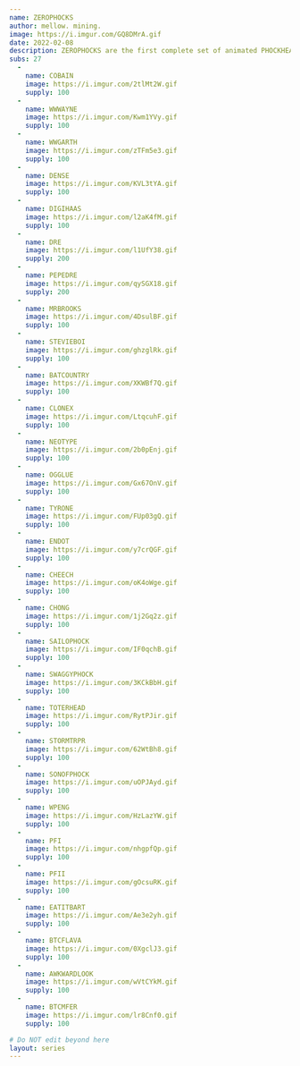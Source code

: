 ```yaml
---
name: ZEROPHOCKS
author: mellow. mining.
image: https://i.imgur.com/GQ8DMrA.gif
date: 2022-02-08
description: ZEROPHOCKS are the first complete set of animated PHOCKHEADS.  The set incorporates glitch stylings paired with pop and NFT culture.  Original buyers of grail card receive all subassets via airdrop within 24 hours of purchase (usually sooner).    
subs: 27
  -
    name: COBAIN
    image: https://i.imgur.com/2tlMt2W.gif
    supply: 100
  -
    name: WWWAYNE
    image: https://i.imgur.com/Kwm1YVy.gif
    supply: 100
  -
    name: WWGARTH
    image: https://i.imgur.com/zTFm5e3.gif
    supply: 100
  -
    name: DENSE
    image: https://i.imgur.com/KVL3tYA.gif
    supply: 100
  -
    name: DIGIHAAS
    image: https://i.imgur.com/l2aK4fM.gif
    supply: 100
  -
    name: DRE
    image: https://i.imgur.com/l1UfY38.gif
    supply: 200
  -
    name: PEPEDRE
    image: https://i.imgur.com/qySGX18.gif
    supply: 200
  -
    name: MRBROOKS
    image: https://i.imgur.com/4DsulBF.gif
    supply: 100
  -
    name: STEVIEBOI
    image: https://i.imgur.com/ghzglRk.gif
    supply: 100
  -
    name: BATCOUNTRY
    image: https://i.imgur.com/XKWBf7Q.gif
    supply: 100
  -
    name: CLONEX
    image: https://i.imgur.com/LtqcuhF.gif
    supply: 100
  -
    name: NEOTYPE
    image: https://i.imgur.com/2b0pEnj.gif
    supply: 100
  -
    name: OGGLUE
    image: https://i.imgur.com/Gx67OnV.gif
    supply: 100
  -
    name: TYRONE
    image: https://i.imgur.com/FUp03gQ.gif
    supply: 100
  -
    name: ENDOT
    image: https://i.imgur.com/y7crQGF.gif
    supply: 100
  -
    name: CHEECH
    image: https://i.imgur.com/oK4oWge.gif
    supply: 100
  -
    name: CHONG
    image: https://i.imgur.com/1j2Gq2z.gif
    supply: 100
  -
    name: SAILOPHOCK
    image: https://i.imgur.com/IF0qchB.gif
    supply: 100
  -
    name: SWAGGYPHOCK
    image: https://i.imgur.com/3KCkBbH.gif
    supply: 100
  -
    name: TOTERHEAD
    image: https://i.imgur.com/RytPJir.gif
    supply: 100
  -
    name: STORMTRPR
    image: https://i.imgur.com/62WtBh8.gif
    supply: 100
  -
    name: SONOFPHOCK
    image: https://i.imgur.com/uOPJAyd.gif
    supply: 100
  -
    name: WPENG
    image: https://i.imgur.com/HzLazYW.gif
    supply: 100
  -
    name: PFI
    image: https://i.imgur.com/nhgpfQp.gif
    supply: 100
  -
    name: PFII
    image: https://i.imgur.com/gOcsuRK.gif
    supply: 100
  -
    name: EATITBART
    image: https://i.imgur.com/Ae3e2yh.gif
    supply: 100
  -
    name: BTCFLAVA
    image: https://i.imgur.com/0XgclJ3.gif
    supply: 100
  -
    name: AWKWARDLOOK
    image: https://i.imgur.com/wVtCYkM.gif
    supply: 100
  -
    name: BTCMFER
    image: https://i.imgur.com/lr8Cnf0.gif
    supply: 100

# Do NOT edit beyond here
layout: series
---
```

